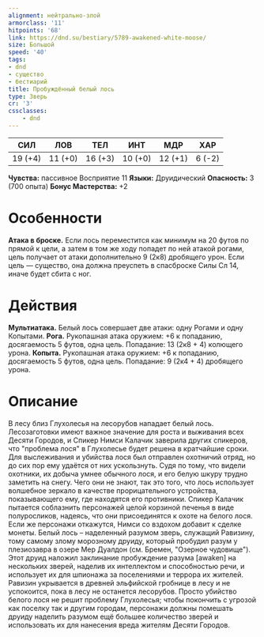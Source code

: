 ```yaml
---
alignment: нейтрально-злой
armorclass: '11'
hitpoints: '68'
link: https://dnd.su/bestiary/5789-awakened-white-moose/
size: Большой
speed: '40'
tags:
- dnd
- существо
- бестиарий
title: Пробуждённый белый лось
type: Зверь
cr: '3'
cssclasses:
    - dnd
---
```



| СИЛ | ЛОВ | ТЕЛ | ИНТ | МДР | ХАР |
|---|---|---|---|---|---|
| 19 (+4) | 11 (+0) | 16 (+3) | 10 (+0) | 12 (+1) | 6 (-2) |
**Чувства:** пассивное Восприятие 11
**Языки:** Друидический
**Опасность:** 3 (700 опыта)
**Бонус Мастерства:** +2


# Особенности
**Атака в броске.** Если лось переместится как минимум на 20 футов по прямой к цели, а затем в том же ходу попадет по ней атакой рогами, цель получает от атаки дополнительно 9 (2к8) дробящего урон. Если цель — существо, она должна преуспеть в спасброске Силы Сл 14, иначе будет сбита с ног.


# Действия
**Мультиатака.** Белый лось совершает две атаки: одну Рогами и одну Копытами.
**Рога.** Рукопашная атака оружием: +6 к попаданию, досягаемость 5 футов, одна цель. Попадание: 13 (2к8 + 4) колющего урона.
**Копыта.** Рукопашная атака оружием: +6 к попаданию, досягаемость 5 футов, одна цель. Попадание: 9 (2к4 + 4) дробящего урона.


# Описание
В лесу близ Глухолесья на лесорубов нападает белый лось. Лесозаготовки имеют важное значение для роста и выживания всех Десяти Городов, и Спикер Нимси Калачик заверила других спикеров, что "проблема лося" в Глухолесье будет решена в кратчайшие сроки. Для выслеживания и убийства лося был отправлен охотничий отряд, но до сих пор ему удаётся от них ускользнуть. Судя по тому, что видели охотники, их добыча умнее обычного лося, и его белую шкуру трудно заметить на снегу. Чего они не знают, так это того, что лось использует волшебное зеркало в качестве прорицательного устройства, показывающего ему, где находятся его противники. Спикер Калачик пытается соблазнить персонажей целой корзиной печенья в виде полуросликов, надеясь, что они присоединятся к охоте на белого лося. Если же персонажи откажутся, Нимси со вздохом добавит к сделке монеты. Белый лось – наделенный разумом зверь, служащий Равизину, тому самому злому морозному друиду, который пробудил разум у плезиозавра в озере Мер Дуалдон (см. Бремен, "Озерное чудовище"). Этот друид наложил заклинание пробуждение разума [awaken] на нескольких зверей, наделив их интеллектом и способностью речи, и использует их для шпионажа за поселениями и террора их жителей. Равизин укрывается в древней эльфийской гробнице в лесу и не успокоится, пока в лесу не останется лесорубов. Просто убийство белого лося не решит проблему Глухолесья; чтобы покончить с угрозой как поселку так и другим городам, персонажи должны помешать друиду наделить разумом ещё большее количество зверей и использовать их для нанесения вреда жителям Десяти Городов.
